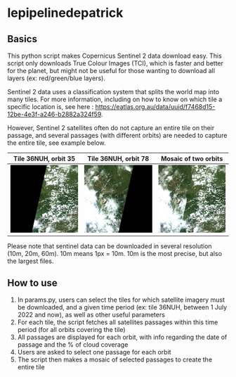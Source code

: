 # lepipelinedepatrick

## Basics 

This python script makes Copernicus Sentinel 2 data download easy. This script only downloads True Colour Images (TCI), which is faster and better for the planet, but might not be useful for those wanting to download all layers (ex: red/green/blue layers).

Sentinel 2 data uses a classification system that splits the world map into many tiles. For more information, including on how to know on which tile a specific location is, see here : https://eatlas.org.au/data/uuid/f7468d15-12be-4e3f-a246-b2882a324f59.

However, Sentinel 2 satellites often do not capture an entire tile on their passage, and several passages (with different orbits) are needed to capture the entire tile, see example below.

| Tile 36NUH, orbit 35  | Tile 36NUH, orbit 78 | Mosaic of two orbits |
| --- | --- | --- |
| ![alt text](https://github.com/memoirevive/lepipelinedepatrick/blob/main/example/36NUH_35.jpg?raw=true) | ![alt text](https://github.com/memoirevive/lepipelinedepatrick/blob/main/example/36NUH_78.jpg?raw=true) | ![alt text](https://github.com/memoirevive/lepipelinedepatrick/blob/main/example/36NUH.jpg?raw=true) |

Please note that sentinel data can be downloaded in several resolution (10m, 20m, 60m). 10m means 1px = 10m. 10m is the most precise, but also the largest files. 

## How to use

1. In params.py, users can select the tiles for which satellite imagery must be downloaded, and a given time period (ex: tile 36NUH, between 1 July 2022 and now), as well as other useful parameters
2. For each tile, the script fetches all satellites passages within this time period (for all orbits covering the tile)
3. All passages are displayed for each orbit, with info regarding the date of passage and the % of cloud coverage
4. Users are asked to select one passage for each orbit
5. The script then makes a mosaic of selected passages to create the entire tile
